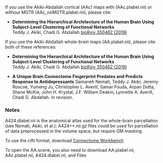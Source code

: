 If you use the Akiki-Abdallah cortical (AAc) maps with (AAc.plabel.nii) or without MGTR (AAc_noMGTR.plabel.nii), please cite: 

* **Determining the Hierarchical Architecture of the Human Brain Using Subject-Level Clustering of Functional Networks**  
Teddy J. Akiki, Chadi G. Abdallah
[bioRxiv 350462 (2019)](https://doi.org/10.1101/350462)


If you use the Akiki-Abdallah whole-brain maps (AA.plabel.nii), please cite both of these references:

* **Determining the Hierarchical Architecture of the Human Brain Using Subject-Level Clustering of Functional Networks**  
Teddy J. Akiki, Chadi G. Abdallah
[bioRxiv 350462 (2019)](https://doi.org/10.1101/350462)

* **A Unique Brain Connectome Fingerprint Predates and Predicts Response to Antidepressants**
Samaneh Nemati, Teddy J. Akiki, Jeremy Roscoe, Yumeng Ju, Christopher L. Averill, Samar Fouda, Arpan Dutta, Shane McKie, John H. Krystal, J.F. William Deakin, Lynnette A. Averill, Chadi G. Abdallah.
In revision.


### Notes ###
A424.dlabel.nii is the anatomical atlas used for the whole-brain parcellation (see Nemati, Akiki, et al.); A424+*.nii.gz files could be used for parcellation of data preprocessed in the volume space, but require GM masking.


To use the cifti format, download [Connectome Workbench](https://www.humanconnectome.org/software/connectome-workbench)

To open the AA.scene, you also need to download AA.plabel.nii, AAc.plabel.nii, A424.dlabel.nii, and Files

